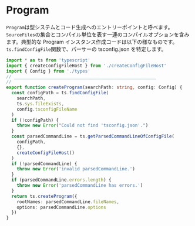 # Program

`Program`は型システムとコード生成へのエントリーポイントと呼べます。 `SourceFiles`の集合とコンパイル単位を表す一連のコンパイルオプションを含みます。典型的な Program インスタンス作成コードは以下の様なものです。`ts.findConfigFile`関数で、パーサーの tsconfig.json を特定します。

```typescript
import * as ts from 'typescript'
import { createConfigFileHost } from './createConfigFileHost'
import { Config } from './types'
// ______________________________________________________
//
export function createProgram(searchPath: string, config: Config) {
  const configPath = ts.findConfigFile(
    searchPath,
    ts.sys.fileExists,
    config.tsconfigFileName
  )
  if (!configPath) {
    throw new Error("Could not find 'tsconfig.json'.")
  }
  const parsedCommandLine = ts.getParsedCommandLineOfConfigFile(
    configPath,
    {},
    createConfigFileHost()
  )
  if (!parsedCommandLine) {
    throw new Error('invalid parsedCommandLine.')
  }
  if (parsedCommandLine.errors.length) {
    throw new Error('parsedCommandLine has errors.')
  }
  return ts.createProgram({
    rootNames: parsedCommandLine.fileNames,
    options: parsedCommandLine.options
  })
}
```

